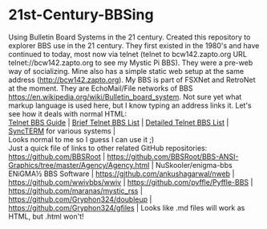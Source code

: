 # 21st-Century-BBSing
Using Bulletin Board Systems in the 21 century.
Created this repository to explorer BBS use in the 21 century. They first existed in the 1980's and have continued to today, most now via telnet (telnet to bcw142.zapto.org URL telnet://bcw142.zapto.org to see my Mystic Pi BBS). They were a pre-web way of socializing. Mine also has a simple static web setup at the same address (http://bcw142.zapto.org). My BBS is part of FSXNet and RetroNet at the moment. They are EchoMail/File networks of BBS https://en.wikipedia.org/wiki/Bulletin_board_system.
Not sure yet what markup language is used here, but I know typing an address links it. Let's see how it deals with normal HTML:
<BR><A HREF=http://telnetbbsguide.com/>Telnet BBS Guide</A> |
<A HREF=http://telnetbbsguide.com/bbs/list/brief>Brief Telnet BBS List</A> |
<A HREF=http://telnetbbsguide.com/bbs/list/detail>Detailed Telnet BBS List</A> | 
<A HREF=http://syncterm.bbsdev.net/>SyncTERM</A> for various systems |
<BR>Looks normal to me so I guess I can use it ;)<BR>
Just a quick file of links to other related GitHub repositories:<BR>
https://github.com/BBSRoot | https://github.com/BBSRoot/BBS-ANSI-Graphics/tree/master/Agency/Agency.html | 
NuSkooler/enigma-bbs ENiGMA½ BBS Software | https://github.com/ankushagarwal/nweb | https://github.com/wwivbbs/wwiv | 
https://github.com/pyffle/Pyffle-BBS | https://github.com/maranas/mystic_rss | 
https://github.com/Gryphon324/doubleup | https://github.com/Gryphon324/gfiles |
Looks like .md files will work as HTML, but .html won't!
